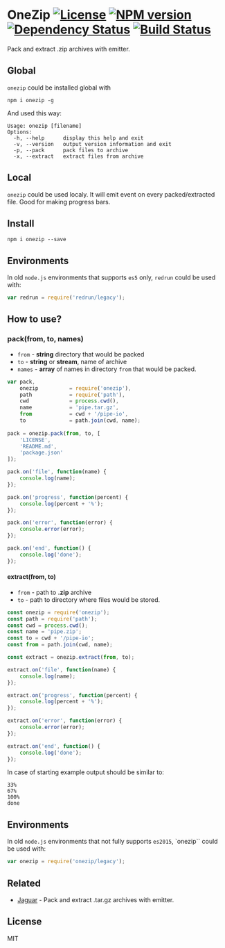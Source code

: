 # OneZip [![License][LicenseIMGURL]][LicenseURL] [![NPM version][NPMIMGURL]][NPMURL] [![Dependency Status][DependencyStatusIMGURL]][DependencyStatusURL] [![Build Status][BuildStatusIMGURL]][BuildStatusURL]

Pack and extract .zip archives with emitter. 

## Global

`onezip` could be installed global with

```
npm i onezip -g
```
And used this way:

```
Usage: onezip [filename]
Options:
  -h, --help      display this help and exit
  -v, --version   output version information and exit
  -p, --pack      pack files to archive
  -x, --extract   extract files from archive
```

## Local

`onezip` could be used localy. It will emit event on every packed/extracted file.
Good for making progress bars.

## Install

```
npm i onezip --save
```

## Environments

In old `node.js` environments that supports `es5` only, `redrun` could be used with:

```js
var redrun = require('redrun/legacy');
```

## How to use?

### pack(from, to, names)

- `from`  - **string** directory that would be packed
- `to`    - **string** or **stream**, name of archive
- `names` - **array** of names in directory `from` that would be packed.

```js
var pack,
    onezip          = require('onezip'),
    path            = require('path'),
    cwd             = process.cwd(),
    name            = 'pipe.tar.gz',
    from            = cwd + '/pipe-io',
    to              = path.join(cwd, name);
    
pack = onezip.pack(from, to, [
    'LICENSE',
    'README.md',
    'package.json'
]);

pack.on('file', function(name) {
    console.log(name);
});

pack.on('progress', function(percent) {
    console.log(percent + '%');
});

pack.on('error', function(error) {
    console.error(error);
});

pack.on('end', function() {
    console.log('done');
});
```

#### extract(from, to)

- `from` - path to **.zip** archive
- `to` - path to directory where files would be stored.

```js
const onezip = require('onezip');
const path = require('path');
const cwd = process.cwd();
const name = 'pipe.zip';
const to = cwd + '/pipe-io';
const from = path.join(cwd, name);

const extract = onezip.extract(from, to);

extract.on('file', function(name) {
    console.log(name);
});

extract.on('progress', function(percent) {
    console.log(percent + '%');
});

extract.on('error', function(error) {
    console.error(error);
});

extract.on('end', function() {
    console.log('done');
});
```

In case of starting example output should be similar to:

```
33%
67%
100%
done
```

## Environments

In old `node.js` environments that not fully supports `es2015`, `onezip`` could be used with:

```js
var onezip = require('onezip/legacy');
```
## Related

- [Jaguar](https://github.com/coderaser/jaguar "Jaguar") - Pack and extract .tar.gz archives with emitter.

## License

MIT

[NPMIMGURL]:                https://img.shields.io/npm/v/onezip.svg?style=flat
[BuildStatusIMGURL]:        https://img.shields.io/travis/coderaiser/node-onezip/master.svg?style=flat
[DependencyStatusIMGURL]:   https://img.shields.io/gemnasium/coderaiser/node-onezip.svg?style=flat
[LicenseIMGURL]:            https://img.shields.io/badge/license-MIT-317BF9.svg?style=flat
[NPMURL]:                   https://npmjs.org/package/onezip "npm"
[BuildStatusURL]:           https://travis-ci.org/coderaiser/node-onezip  "Build Status"
[DependencyStatusURL]:      https://gemnasium.com/coderaiser/node-onezip "Dependency Status"
[LicenseURL]:               https://tldrlegal.com/license/mit-license "MIT License"

